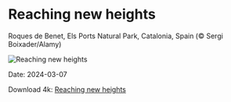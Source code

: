 # Reaching new heights

Roques de Benet, Els Ports Natural Park, Catalonia, Spain (© Sergi Boixader/Alamy)

![Reaching new heights](https://bing.com/th?id=OHR.TarragonaSpain_EN-US4664908149_UHD.jpg&rf=LaDigue_UHD.jpg&pid=hp&w=1024&h=576&rs=1&c=4)

Date: 2024-03-07

Download 4k: [Reaching new heights](https://bing.com/th?id=OHR.TarragonaSpain_EN-US4664908149_UHD.jpg&rf=LaDigue_UHD.jpg&pid=hp&w=3840&h=2160&rs=1&c=4)

